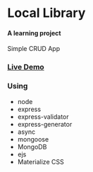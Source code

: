 # Local Library

#### A learning project
Simple CRUD App 

### [Live Demo](https://glacial-ravine-81875.herokuapp.com/catalog)

### Using
- node 
- express
- express-validator
- express-generator
- async
- mongoose
- MongoDB
- ejs
- Materialize CSS
